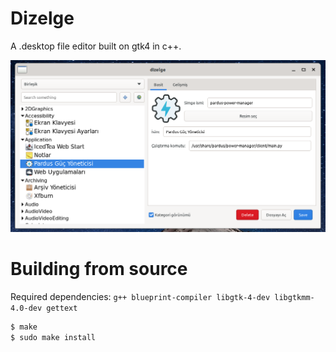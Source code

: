 # Dizelge
A .desktop file editor built on gtk4 in c++.

![A screenshot from dizelge running on pardus](./screenshot.png)

# Building from source
Required dependencies: ```g++ blueprint-compiler libgtk-4-dev libgtkmm-4.0-dev gettext```

```bash
$ make
$ sudo make install
```
